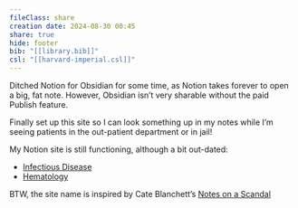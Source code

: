 ```yaml
---
fileClass: share
creation date: 2024-08-30 00:45
share: true
hide: footer
bib: "[[library.bib]]"
csl: "[[harvard-imperial.csl]]"
---
```

Ditched Notion for Obsidian for some time, as Notion takes forever to open a big, fat note. However, Obsidian isn’t very sharable without the paid Publish feature.  
  
Finally set up this site so I can look something up in my notes while I’m seeing patients in the out-patient department or in jail!  
  
My Notion site is still functioning, although a bit out-dated:  
- [Infectious Disease](https://didiowen.notion.site/336e4bf161d347f1a4ef74a78c55aade?v=1c01c8b26b084d9d92605f5ded2f27ce&pvs=74)  
- [Hematology](https://didiowen.notion.site/Hematology-b1a003097226464d9b6e861560fe7dc7?pvs=74)  
  
BTW, the site name is inspired by Cate Blanchett’s [Notes on a Scandal](https://www.rottentomatoes.com/m/notes_on_a_scandal)  
